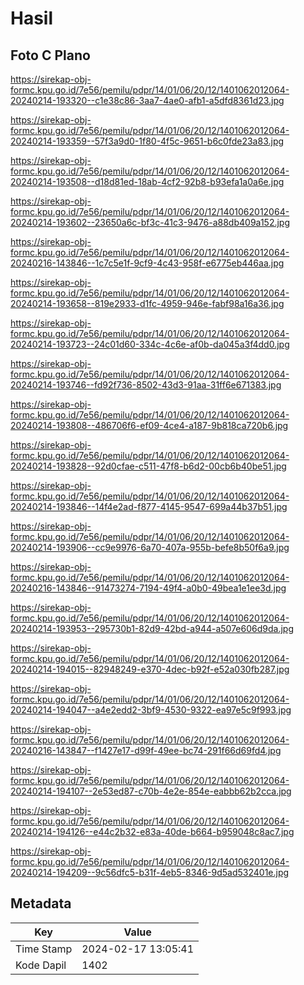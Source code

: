 # Hasil

## Foto C Plano

https://sirekap-obj-formc.kpu.go.id/7e56/pemilu/pdpr/14/01/06/20/12/1401062012064-20240214-193320--c1e38c86-3aa7-4ae0-afb1-a5dfd8361d23.jpg

https://sirekap-obj-formc.kpu.go.id/7e56/pemilu/pdpr/14/01/06/20/12/1401062012064-20240214-193359--57f3a9d0-1f80-4f5c-9651-b6c0fde23a83.jpg

https://sirekap-obj-formc.kpu.go.id/7e56/pemilu/pdpr/14/01/06/20/12/1401062012064-20240214-193508--d18d81ed-18ab-4cf2-92b8-b93efa1a0a6e.jpg

https://sirekap-obj-formc.kpu.go.id/7e56/pemilu/pdpr/14/01/06/20/12/1401062012064-20240214-193602--23650a6c-bf3c-41c3-9476-a88db409a152.jpg

https://sirekap-obj-formc.kpu.go.id/7e56/pemilu/pdpr/14/01/06/20/12/1401062012064-20240216-143846--1c7c5e1f-9cf9-4c43-958f-e6775eb446aa.jpg

https://sirekap-obj-formc.kpu.go.id/7e56/pemilu/pdpr/14/01/06/20/12/1401062012064-20240214-193658--819e2933-d1fc-4959-946e-fabf98a16a36.jpg

https://sirekap-obj-formc.kpu.go.id/7e56/pemilu/pdpr/14/01/06/20/12/1401062012064-20240214-193723--24c01d60-334c-4c6e-af0b-da045a3f4dd0.jpg

https://sirekap-obj-formc.kpu.go.id/7e56/pemilu/pdpr/14/01/06/20/12/1401062012064-20240214-193746--fd92f736-8502-43d3-91aa-31ff6e671383.jpg

https://sirekap-obj-formc.kpu.go.id/7e56/pemilu/pdpr/14/01/06/20/12/1401062012064-20240214-193808--486706f6-ef09-4ce4-a187-9b818ca720b6.jpg

https://sirekap-obj-formc.kpu.go.id/7e56/pemilu/pdpr/14/01/06/20/12/1401062012064-20240214-193828--92d0cfae-c511-47f8-b6d2-00cb6b40be51.jpg

https://sirekap-obj-formc.kpu.go.id/7e56/pemilu/pdpr/14/01/06/20/12/1401062012064-20240214-193846--14f4e2ad-f877-4145-9547-699a44b37b51.jpg

https://sirekap-obj-formc.kpu.go.id/7e56/pemilu/pdpr/14/01/06/20/12/1401062012064-20240214-193906--cc9e9976-6a70-407a-955b-befe8b50f6a9.jpg

https://sirekap-obj-formc.kpu.go.id/7e56/pemilu/pdpr/14/01/06/20/12/1401062012064-20240216-143846--91473274-7194-49f4-a0b0-49bea1e1ee3d.jpg

https://sirekap-obj-formc.kpu.go.id/7e56/pemilu/pdpr/14/01/06/20/12/1401062012064-20240214-193953--295730b1-82d9-42bd-a944-a507e606d9da.jpg

https://sirekap-obj-formc.kpu.go.id/7e56/pemilu/pdpr/14/01/06/20/12/1401062012064-20240214-194015--82948249-e370-4dec-b92f-e52a030fb287.jpg

https://sirekap-obj-formc.kpu.go.id/7e56/pemilu/pdpr/14/01/06/20/12/1401062012064-20240214-194047--a4e2edd2-3bf9-4530-9322-ea97e5c9f993.jpg

https://sirekap-obj-formc.kpu.go.id/7e56/pemilu/pdpr/14/01/06/20/12/1401062012064-20240216-143847--f1427e17-d99f-49ee-bc74-291f66d69fd4.jpg

https://sirekap-obj-formc.kpu.go.id/7e56/pemilu/pdpr/14/01/06/20/12/1401062012064-20240214-194107--2e53ed87-c70b-4e2e-854e-eabbb62b2cca.jpg

https://sirekap-obj-formc.kpu.go.id/7e56/pemilu/pdpr/14/01/06/20/12/1401062012064-20240214-194126--e44c2b32-e83a-40de-b664-b959048c8ac7.jpg

https://sirekap-obj-formc.kpu.go.id/7e56/pemilu/pdpr/14/01/06/20/12/1401062012064-20240214-194209--9c56dfc5-b31f-4eb5-8346-9d5ad532401e.jpg


## Metadata

| Key        | Value               |
| ---------- | ------------------- |
| Time Stamp | 2024-02-17 13:05:41 |
| Kode Dapil | 1402                |



